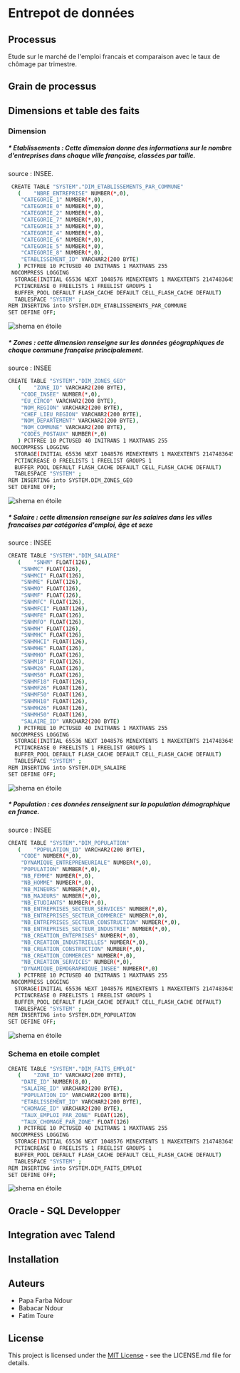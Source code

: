 # Entrepot de données 

## Processus 

Etude sur le marché de l'emploi francais et comparaison avec le taux de chômage par trimestre.


## Grain de processus


## Dimensions et table des faits
### Dimension

##### * Etablissements : Cette dimension donne des informations sur le nombre d'entreprises dans chaque ville française, classées par taille.
source : INSEE.

```bash
 CREATE TABLE "SYSTEM"."DIM_ETABLISSEMENTS_PAR_COMMUNE" 
   (	"NBRE_ENTREPRISE" NUMBER(*,0), 
	"CATEGORIE_1" NUMBER(*,0), 
	"CATEGORIE_0" NUMBER(*,0), 
	"CATEGORIE_2" NUMBER(*,0), 
	"CATEGORIE_7" NUMBER(*,0), 
	"CATEGORIE_3" NUMBER(*,0), 
	"CATEGORIE_4" NUMBER(*,0), 
	"CATEGORIE_6" NUMBER(*,0), 
	"CATEGORIE_5" NUMBER(*,0), 
	"CATEGORIE_8" NUMBER(*,0), 
	"ETABLISSEMENT_ID" VARCHAR2(200 BYTE)
   ) PCTFREE 10 PCTUSED 40 INITRANS 1 MAXTRANS 255 
 NOCOMPRESS LOGGING
  STORAGE(INITIAL 65536 NEXT 1048576 MINEXTENTS 1 MAXEXTENTS 2147483645
  PCTINCREASE 0 FREELISTS 1 FREELIST GROUPS 1
  BUFFER_POOL DEFAULT FLASH_CACHE DEFAULT CELL_FLASH_CACHE DEFAULT)
  TABLESPACE "SYSTEM" ;
REM INSERTING into SYSTEM.DIM_ETABLISSEMENTS_PAR_COMMUNE
SET DEFINE OFF;
```

![shema en étoile](images/dimetablissement.PNG)

##### * Zones : cette dimension renseigne sur les données géographiques de chaque commune française principalement.
source : INSEE

```bash
CREATE TABLE "SYSTEM"."DIM_ZONES_GEO" 
   (	"ZONE_ID" VARCHAR2(200 BYTE), 
	"CODE_INSEE" NUMBER(*,0), 
	"EU_CIRCO" VARCHAR2(200 BYTE), 
	"NOM_REGION" VARCHAR2(200 BYTE), 
	"CHEF_LIEU_REGION" VARCHAR2(200 BYTE), 
	"NOM_DEPARTEMENT" VARCHAR2(200 BYTE), 
	"NOM_COMMUNE" VARCHAR2(200 BYTE), 
	"CODES_POSTAUX" NUMBER(*,0)
   ) PCTFREE 10 PCTUSED 40 INITRANS 1 MAXTRANS 255 
 NOCOMPRESS LOGGING
  STORAGE(INITIAL 65536 NEXT 1048576 MINEXTENTS 1 MAXEXTENTS 2147483645
  PCTINCREASE 0 FREELISTS 1 FREELIST GROUPS 1
  BUFFER_POOL DEFAULT FLASH_CACHE DEFAULT CELL_FLASH_CACHE DEFAULT)
  TABLESPACE "SYSTEM" ;
REM INSERTING into SYSTEM.DIM_ZONES_GEO
SET DEFINE OFF;
```
![shema en étoile](images/dimzones.PNG)

##### * Salaire : cette dimension renseigne sur les salaires dans les villes francaises par catégories d'emploi, âge et sexe
source : INSEE
```bash
CREATE TABLE "SYSTEM"."DIM_SALAIRE" 
   (	"SNHM" FLOAT(126), 
	"SNHMC" FLOAT(126), 
	"SNHMCI" FLOAT(126), 
	"SNHME" FLOAT(126), 
	"SNHMO" FLOAT(126), 
	"SNHMF" FLOAT(126), 
	"SNHMFC" FLOAT(126), 
	"SNHMFCI" FLOAT(126), 
	"SNHMFE" FLOAT(126), 
	"SNHMFO" FLOAT(126), 
	"SNHMH" FLOAT(126), 
	"SNHMHC" FLOAT(126), 
	"SNHMHCI" FLOAT(126), 
	"SNHMHE" FLOAT(126), 
	"SNHMHO" FLOAT(126), 
	"SNHM18" FLOAT(126), 
	"SNHM26" FLOAT(126), 
	"SNHM50" FLOAT(126), 
	"SNHMF18" FLOAT(126), 
	"SNHMF26" FLOAT(126), 
	"SNHMF50" FLOAT(126), 
	"SNHMH18" FLOAT(126), 
	"SNHMH26" FLOAT(126), 
	"SNHMH50" FLOAT(126), 
	"SALAIRE_ID" VARCHAR2(200 BYTE)
   ) PCTFREE 10 PCTUSED 40 INITRANS 1 MAXTRANS 255 
 NOCOMPRESS LOGGING
  STORAGE(INITIAL 65536 NEXT 1048576 MINEXTENTS 1 MAXEXTENTS 2147483645
  PCTINCREASE 0 FREELISTS 1 FREELIST GROUPS 1
  BUFFER_POOL DEFAULT FLASH_CACHE DEFAULT CELL_FLASH_CACHE DEFAULT)
  TABLESPACE "SYSTEM" ;
REM INSERTING into SYSTEM.DIM_SALAIRE
SET DEFINE OFF;
```
![shema en étoile](images/dimsalaire.PNG)

##### * Population : ces données renseignent sur la population démographique en france.
source : INSEE

```bash
CREATE TABLE "SYSTEM"."DIM_POPULATION" 
   (	"POPULATION_ID" VARCHAR2(200 BYTE), 
	"CODE" NUMBER(*,0), 
	"DYNAMIQUE_ENTREPRENEURIALE" NUMBER(*,0), 
	"POPULATION" NUMBER(*,0), 
	"NB_FEMME" NUMBER(*,0), 
	"NB_HOMME" NUMBER(*,0), 
	"NB_MINEURS" NUMBER(*,0), 
	"NB_MAJEURS" NUMBER(*,0), 
	"NB_ETUDIANTS" NUMBER(*,0), 
	"NB_ENTREPRISES_SECTEUR_SERVICES" NUMBER(*,0), 
	"NB_ENTREPRISES_SECTEUR_COMMERCE" NUMBER(*,0), 
	"NB_ENTREPRISES_SECTEUR_CONSTRUCTION" NUMBER(*,0), 
	"NB_ENTREPRISES_SECTEUR_INDUSTRIE" NUMBER(*,0), 
	"NB_CREATION_ENTEPRISES" NUMBER(*,0), 
	"NB_CREATION_INDUSTRIELLES" NUMBER(*,0), 
	"NB_CREATION_CONSTRUCTION" NUMBER(*,0), 
	"NB_CREATION_COMMERCES" NUMBER(*,0), 
	"NB_CREATION_SERVICES" NUMBER(*,0), 
	"DYNAMIQUE_DEMOGRAPHIQUE_INSEE" NUMBER(*,0)
   ) PCTFREE 10 PCTUSED 40 INITRANS 1 MAXTRANS 255 
 NOCOMPRESS LOGGING
  STORAGE(INITIAL 65536 NEXT 1048576 MINEXTENTS 1 MAXEXTENTS 2147483645
  PCTINCREASE 0 FREELISTS 1 FREELIST GROUPS 1
  BUFFER_POOL DEFAULT FLASH_CACHE DEFAULT CELL_FLASH_CACHE DEFAULT)
  TABLESPACE "SYSTEM" ;
REM INSERTING into SYSTEM.DIM_POPULATION
SET DEFINE OFF;
```

![shema en étoile](images/dimpopulation.PNG)

### Schema en etoile complet

```bash
CREATE TABLE "SYSTEM"."DIM_FAITS_EMPLOI" 
   (	"ZONE_ID" VARCHAR2(200 BYTE), 
	"DATE_ID" NUMBER(8,0), 
	"SALAIRE_ID" VARCHAR2(200 BYTE), 
	"POPULATION_ID" VARCHAR2(200 BYTE), 
	"ETABLISSEMENT_ID" VARCHAR2(200 BYTE), 
	"CHOMAGE_ID" VARCHAR2(200 BYTE), 
	"TAUX_EMPLOI_PAR_ZONE" FLOAT(126), 
	"TAUX_CHOMAGE_PAR_ZONE" FLOAT(126)
   ) PCTFREE 10 PCTUSED 40 INITRANS 1 MAXTRANS 255 
 NOCOMPRESS LOGGING
  STORAGE(INITIAL 65536 NEXT 1048576 MINEXTENTS 1 MAXEXTENTS 2147483645
  PCTINCREASE 0 FREELISTS 1 FREELIST GROUPS 1
  BUFFER_POOL DEFAULT FLASH_CACHE DEFAULT CELL_FLASH_CACHE DEFAULT)
  TABLESPACE "SYSTEM" ;
REM INSERTING into SYSTEM.DIM_FAITS_EMPLOI
SET DEFINE OFF;
```
![shema en étoile](images/etoile.PNG)

## Oracle - SQL Developper


## Integration avec Talend

## Installation


## Auteurs
* Papa Farba Ndour
* Babacar Ndour
* Fatim Toure

## License

This project is licensed under the [MIT License](https://choosealicense.com/licenses/mit/) - see the LICENSE.md file for details.
